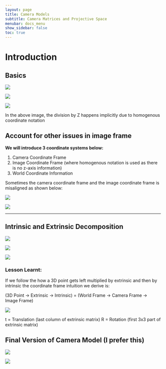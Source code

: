 ```yaml
---
layout: page
title: Camera Models
subtitle: Camera Matrices and Projective Space
menubar: docs_menu
show_sidebar: false
toc: true
---
```


# Introduction

## Basics

![](/images/camera_models/1Screenshot%20from%202023-02-05%2013-49-01.png)

![](/images/camera_models/2.png)

![](/images/camera_models/3.png)

In the above image, the division by Z happens implicitly due to homogenous coordinate notation

## Account for other issues in image frame

**We will introduce 3 coordinate systems below:**
1. Camera Coordinate Frame
2. Image Coordinate Frame (where homogenous notation is used as there is no z-axis information)
3. World Coordinate Information

Sometimes the camera coordinate frame and the image coordinate frame is misaligned as shown below:

![](/images/camera_models/4.png)

![](/images/camera_models/5.png)
________________________________________________________________________________________________________________________________________________________________________________________________________________________________________________________________________________________________________________________________________________

## Intrinsic and Extrinsic Decomposition

![](/images/camera_models/6.png)

![](/images/camera_models/7.png)

![](/images/camera_models/8.png)

### Lesson Learnt:

If we follow the how a 3D point gets left multiplied by extrinsic and then by intrinsic the
coordinate frame intuition we derive is:

(3D Point -> Extrinsic -> Intrinsic)  =  (World Frame -> Camera Frame -> Image Frame)

![](/images/camera_models/9.png)

t = Translation (last column of extrinsic matrix)
R = Rotation (first 3x3 part of extrinsic matrix)

## Final Version of Camera Model (I prefer this)

![](/images/camera_models/12.png)

![](/images/camera_models/11.jpg)